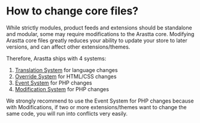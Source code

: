 How to change core files?
=========================

While strictly modules, product feeds and extensions should be standalone and modular, some may require modifications to the Arastta core. Modifying Arastta core files greatly reduces your ability to update your store to later versions, and can affect other extensions/themes.

Therefore, Arastta ships with 4 systems:
1. [Translation System](docs/user-manual/system/language-overrides) for language changes
2. [Override System](docs/developers/override-system) for HTML/CSS changes
3. [Event System](docs/developers/event-system) for PHP changes
4. [Modification System](docs/developers/modification-system) for PHP changes

We strongly recommend to use the Event System for PHP changes because with Modifications, if two or more extensions/themes want to change the same code, you will run into conflicts very easily.
